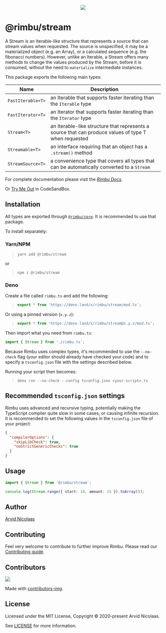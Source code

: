 <p align="center">
    <img src="https://github.com/rimbu-org/rimbu/raw/main/assets/rimbu_logo.svg" />
</p>

# @rimbu/stream

A Stream is an Iterable-like structure that represents a source that can stream values when requested. The source is unspecified, it may be a materialized object (e.g. an Array), or a calculated sequence (e.g. the fibonacci numbers). However, unlike an Iterable, a Stream offers many methods to change the values produced by the Stream, before it is consumed, without the need to `materialize` intermediate instances.

This package exports the following main types:

| Name              | Description                                                                                          |
| ----------------- | ---------------------------------------------------------------------------------------------------- |
| `FastIterable<T>` | an Iterable that supports faster iterating than the `Iterable` type                                  |
| `FastIterator<T>` | an Iterator that supports faster iterating than the `Iterator` type                                  |
| `Stream<T>`       | an Iterable-like structure that represents a source that can produce values of type T when requested |
| `Streamable<T>`   | an interface requiring that an object has a `.stream()` method                                       |
| `StreamSource<T>` | a convenience type that covers all types that can be automatically converted to a `Stream`           |

For complete documentation please visit the _[Rimbu Docs](http://rimbu.org)_.

Or [Try Me Out](https://codesandbox.io/s/rimbu-sandbox-d4tbk?previewwindow=console&view=split&editorsize=65&moduleview=1&module=/src/index.ts) in CodeSandBox.

## Installation

All types are exported through [`@rimbu/core`](../core). It is recommended to use that package.

To install separately:

### Yarn/NPM

> `yarn add @rimbu/stream`

or

> `npm i @rimbu/stream`

### Deno

Create a file called `rimbu.ts` and add the following:

> ```ts
> export * from 'https://deno.land/x/rimbu/stream/mod.ts';
> ```

Or using a pinned version (`x.y.z`):

> ```ts
> export * from 'https://deno.land/x/rimbu/stream@x.y.z/mod.ts';
> ```

Then import what you need from `rimbu.ts`:

```ts
import { Stream } from './rimbu.ts';
```

Because Rimbu uses complex types, it's recommended to use the `--no-check` flag (your editor should already have checked your code) and to specify a `tsconfig.json` file with the settings described below.

Running your script then becomes:

> `deno run --no-check --config tsconfig.json <your-script>.ts`

## Recommended `tsconfig.json` settings

Rimbu uses advanced and recursive typing, potentially making the TypeScript compiler quite slow in some cases, or causing infinite recursion. It is recommended to set the following values in the `tsconfig.json` file of your project:

```json
{
  "compilerOptions": {
    "skipLibCheck": true,
    "noStrictGenericChecks": true
  }
}
```

## Usage

```ts
import { Stream } from '@rimbu/stream';

console.log(Stream.range({ start: 10, amount: 15 }).toArray());
```

## Author

[Arvid Nicolaas](https://github.com/vitoke)

## Contributing

Feel very welcome to contribute to further improve Rimbu. Please read our [Contributing guide](../../CONTRIBUTING.md).

## Contributors

<img src = "https://contrib.rocks/image?repo=vitoke/iternal"/>

Made with [contributors-img](https://contrib.rocks).

## License

Licensed under the MIT License, Copyright © 2020-present Arvid Nicolaas.

See [LICENSE](./LICENSE) for more information.
